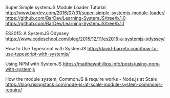 Super Simple systemJS Module Loader Tutorial
http://www.bardev.com/2016/07/31/super-simple-systemjs-module-loader/
https://github.com/BarDev/Learning-SystemJS/tree/b.1.0
https://github.com/BarDev/Learning-SystemJS/tree/b.1.1

ES2015: A SystemJS Odyssey
https://www.codeschool.com/blog/2015/12/11/es2015-a-systemjs-odyssey/

How to Use Typescript with SystemJS
http://david-barreto.com/how-to-use-typescript-with-systemjs/

Using NPM with SystemJS
https://matthewphillips.info/posts/using-npm-with-systemjs

How the module system, CommonJS & require works - Node.js at Scale
https://blog.risingstack.com/node-js-at-scale-module-system-commonjs-require/
